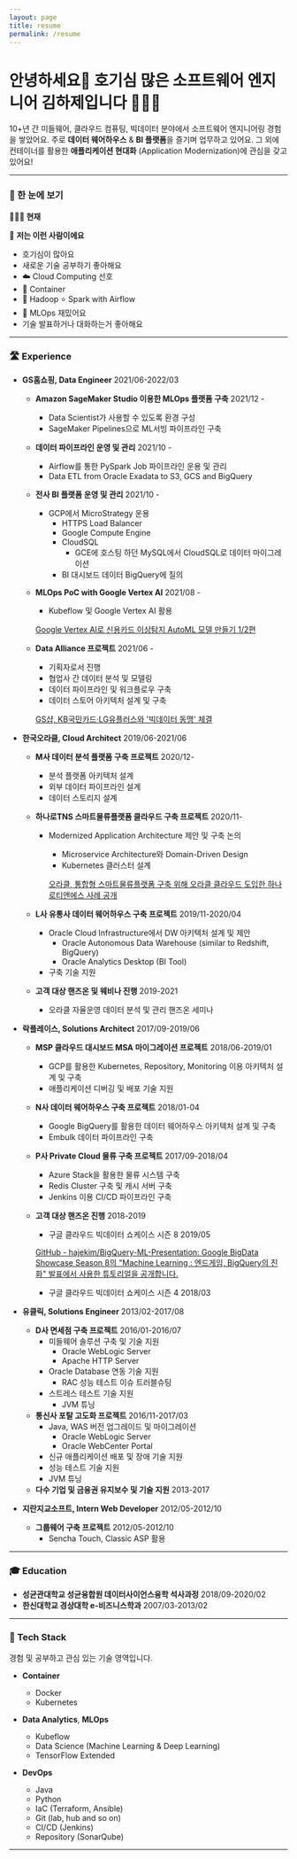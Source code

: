 ```yaml
---
layout: page
title: resume
permalink: /resume
---
```

# 안녕하세요👋 호기심 많은 소프트웨어 엔지니어 김하제입니다 🧑🏻‍💻
10+년 간 미들웨어, 클라우드 컴퓨팅, 빅데이터 분야에서 소프트웨어 엔지니어링 경험을 쌓았어요. 주로 **데이터 웨어하우스** & **BI 플랫폼**을 즐기며 업무하고 있어요. 그 외에 컨테이너를 활용한 **애플리케이션 현대화** (Application Modernization)에 관심을 갖고 있어요!

---

### 🔎 한 눈에 보기

**🧑🏻‍💻 현재**

<!-- - **구글코리아** Customer Engineer 2022-

🛤 **지난 경험**

- **GS홈쇼핑** Data Engineer 2021-2022
- **한국오라클** Cloud Architect 2019-2021
- **락플레이스** Solutions Architect 2017-2019
- **유클릭** Solutions Engineer 2013-2017
- **지란지교소프트** Web Developer(인턴) 2012/05-10 -->

🥳 **저는 이런 사람이에요**

- 호기심이 많아요
- 새로운 기술 공부하기 좋아해요
- ☁️ Cloud Computing 선호
- 🐳 Container
- 🐘 Hadoop ⭐️ Spark with Airflow
- 🤖 MLOps 재밌어요
- 기술 발표하거나 대화하는거 좋아해요

---

### 🛣 Experience

- **GS홈쇼핑, Data Engineer** 2021/06-2022/03
    - **Amazon SageMaker Studio 이용한 MLOps 플랫폼 구축** 2021/12 -
        - Data Scientist가 사용할 수 있도록 환경 구성
        - SageMaker Pipelines으로 ML서빙 파이프라인 구축
    - **데이터 파이프라인 운영 및 관리** 2021/10 -
        - Airflow를 통한 PySpark Job 파이프라인 운용 및 관리
        - Data ETL from Oracle Exadata to S3, GCS and BigQuery
    - **전사 BI 플랫폼 운영 및 관리** 2021/10 -
        - GCP에서 MicroStrategy 운용
            - HTTPS Load Balancer
            - Google Compute Engine
            - CloudSQL
                - GCE에 호스팅 하던 MySQL에서 CloudSQL로 데이터 마이그레이션
            - BI 대시보드 데이터 BigQuery에 질의
    - **MLOps PoC with Google Vertex AI** 2021/08 -
        - Kubeflow 및 Google Vertex AI 활용
        
        [Google Vertex AI로 신용카드 이상탐지 AutoML 모델 만들기 1/2편](https://velog.io/@haje/Vertex-AI-AutoML-%EC%82%AC%EA%B8%B0-%ED%83%90%EC%A7%80-%EB%AA%A8%EB%8D%B8-%EA%B5%AC%EC%B6%95)
        
    - **Data Alliance 프로젝트** 2021/06 -
        - 기획자로서 진행
        - 협업사 간 데이터 분석 및 모델링
        - 데이터 파이프라인 및 워크플로우 구축
        - 데이터 스토어 아키텍처 설계 및 구축
        
        [GS샵, KB국민카드·LG유플러스와 '빅데이터 동맹' 체결](http://www.econovill.com/news/articleView.html?idxno=534933)
        
- **한국오라클, Cloud Architect** 2019/06-2021/06
    - **M사 데이터 분석 플랫폼 구축 프로젝트** 2020/12-
        - 분석 플랫폼 아키텍처 설계
        - 외부 데이터 파이프라인 설계
        - 데이터 스토리지 설계
    - **하나로TNS 스마트물류플랫폼 클라우드 구축 프로젝트** 2020/11-
        - Modernized Application Architecture 제안 및 구축 논의
            - Microservice Architecture와 Domain-Driven Design
            - Kubernetes 클러스터 설계
            
            [오라클, 통합형 스마트물류플랫폼 구축 위해 오라클 클라우드 도입한 하나로티앤에스 사례 공개](https://www.oracle.com/kr/news/announcement/oracle-cloud-helps-hanaro-tns-integrate-logistics-platform-2021-04-12.html)
            
    - **L사 유통사 데이터 웨어하우스 구축 프로젝트** 2019/11-2020/04
        - Oracle Cloud Infrastructure에서 DW 아키텍처 설계 및 제안
            - Oracle Autonomous Data Warehouse (similar to Redshift, BigQuery)
            - Oracle Analytics Desktop (BI Tool)
        - 구축 기술 지원
    - **고객 대상 핸즈온 및 웨비나 진행** 2019-2021
        - 오라클 자율운영 데이터 분석 및 관리 핸즈온 세미나
- **락플레이스, Solutions Architect** 2017/09-2019/06
    - **MSP 클라우드 대시보드 MSA 마이그레이션 프로젝트** 2018/06-2019/01
        - GCP를 활용한 Kubernetes, Repository, Monitoring 이용 아키텍처 설계 및 구축
        - 애플리케이션 디버깅 및 배포 기술 지원
    - **N사 데이터 웨어하우스 구축 프로젝트** 2018/01-04
        - Google BigQuery를 활용한 데이터 웨어하우스 아키텍처 설계 및 구축
        - Embulk 데이터 파이프라인 구축
    - **P사 Private Cloud 물류 구축 프로젝트** 2017/09-2018/04
        - Azure Stack을 활용한 물류 시스템 구축
        - Redis Cluster 구축 및 캐시 서버 구축
        - Jenkins 이용 CI/CD 파이프라인 구축
    - **고객 대상 핸즈온 진행** 2018-2019
        - 구글 클라우드 빅데이터 쇼케이스 시즌 8 2019/05
        
        [GitHub - hajekim/BigQuery-ML-Presentation: Google BigData Showcase Season 8의 "Machine Learning : 엔드게임, BigQuery의 진화" 발표에서 사용한 튜토리얼을 공개합니다.](https://github.com/hajekim/BigQuery-ML-Presentation)
        
        - 구글 클라우드 빅데이터 쇼케이스 시즌 4 2018/03
- **유클릭, Solutions Engineer** 2013/02-2017/08
    - **D사 면세점 구축 프로젝트** 2016/01-2016/07
        - 미들웨어 솔루션 구축 및 기술 지원
            - Oracle WebLogic Server
            - Apache HTTP Server
        - Oracle Database 연동 기술 지원
            - RAC 성능 테스트 이슈 트러블슈팅
        - 스트레스 테스트 기술 지원
            - JVM 튜닝
    - **통신사 포탈 고도화 프로젝트** 2016/11-2017/03
        - Java, WAS 버전 업그레이드 및 마이그레이션
            - Oracle WebLogic Server
            - Oracle WebCenter Portal
        - 신규 애플리케이션 배포 및 장애 기술 지원
        - 성능 테스트 기술 지원
        - JVM 튜닝
    - **다수 기업 및 금융권 유지보수 및 기술 지원** 2013-2017
- **지란지교소프트, Intern Web Developer** 2012/05-2012/10
    - **그룹웨어 구축 프로젝트** 2012/05-2012/10
        - Sencha Touch, Classic ASP 활용

---

### 🎓 Education

- **성균관대학교 성균융합원 데이터사이언스융학 석사과정** 2018/09-2020/02
- **한신대학교 경상대학 e-비즈니스학과** 2007/03-2013/02

---

### 🥞 Tech Stack

경험 및 공부하고 관심 있는 기술 영역입니다.

- **Container**
    - Docker
    - Kubernetes
- **Data Analytics**, **MLOps**
    - Kubeflow
    - Data Science (Machine Learning & Deep Learning)
    - TensorFlow Extended

- **DevOps**
    - Java
    - Python
    - IaC (Terraform, Ansible)
    - Git (lab, hub and so on)
    - CI/CD (Jenkins)
    - Repository (SonarQube)

---